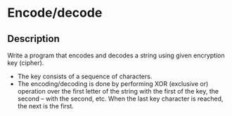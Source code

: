 # Encode/decode

## Description
Write a program that encodes and decodes a string using given encryption key (cipher).
- The key consists of a sequence of characters. 
- The encoding/decoding is done by performing XOR (exclusive or) operation over the first letter of the string with the first of the key, the second – with the second, etc. When the last key character is reached, the next is the first.
